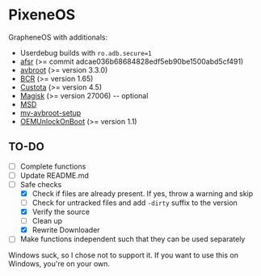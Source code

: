 # PixeneOS

GrapheneOS with additionals:

- Userdebug builds with `ro.adb.secure=1`
- [afsr](https://github.com/chenxiaolong/afsr) (>= commit adcae036b68684828edf5eb90be1500abd5cf491)
- [avbroot](https://github.com/chenxiaolong/avbroot) (>= version 3.3.0)
- [BCR](https://github.com/chenxiaolong/BCR) (>= version 1.65)
- [Custota](https://github.com/chenxiaolong/Custota) (>= version 4.5)
- [Magisk](https://github.com/pixincreate/Magisk) (>= version 27006) -- optional
- [MSD](https://github.com/chenxiaolong/MSD)
- [my-avbroot-setup](https://github.com/chenxiaolong/my-avbroot-setup)
- [OEMUnlockOnBoot](https://github.com/chenxiaolong/OEMUnlockOnBoot) (>= version 1.1)

## TO-DO

- [ ] Complete functions
- [ ] Update README.md
- [ ] Safe checks
  - [x] Check if files are already present. If yes, throw a warning and skip
  - [ ] Check for untracked files and add `-dirty` suffix to the version
  - [x] Verify the source
  - [ ] Clean up
  - [x] Rewrite Downloader
- [ ] Make functions independent such that they can be used separately

Windows suck, so I chose not to support it. If you want to use this on Windows, you're on your own.
